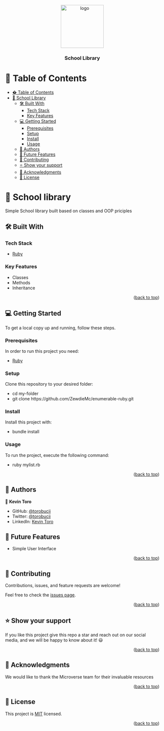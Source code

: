 <a name="readme-top"></a>

<div align="center">
<img src="https://cdn-icons-png.flaticon.com/512/6132/6132219.png" alt="logo" width="140"  height="auto" />
  <br/>

  <h3><b>School Library</b></h3>

</div>

# 📗 Table of Contents

- [� Table of Contents](#-table-of-contents)
- [📖 School Library](#--school-library)
  - [🛠 Built With ](#-built-with-)
    - [Tech Stack ](#tech-stack-)
    - [Key Features ](#key-features-)
  - [💻 Getting Started ](#-getting-started-)
    - [Prerequisites](#prerequisites)
    - [Setup](#setup)
    - [Install](#install)
    - [Usage](#usage)
  - [👥 Authors ](#-authors-)
  - [🔭 Future Features ](#-future-features-)
  - [🤝 Contributing ](#-contributing-)
  - [⭐️ Show your support ](#️-show-your-support-)
  - [🙏 Acknowledgments ](#-acknowledgments-)
  - [📝 License ](#-license-)

# 📖  <a name="about-project">School library</a>

Simple School library built based on classes and OOP priciples

## 🛠 Built With <a name="built-with"></a>

### Tech Stack <a name="tech-stack"></a>

  <ul>
    <li><a href="https://www.ruby-lang.org/en/">Ruby</a></li>
  </ul>

### Key Features <a name="key-features"></a>

- Classes
- Methods
- Inheritance

<!-- <p align="right">(<a href="#readme-top">back to top</a>)</p> -->

<!-- ## 🚀 Live Demo <a name="live-demo"></a>

- Not available -->

<p align="right">(<a href="#readme-top">back to top</a>)</p>

## 💻 Getting Started <a name="getting-started"></a>

To get a local copy up and running, follow these steps.

### Prerequisites

In order to run this project you need:

<ul>
    <li><a href="https://www.ruby-lang.org/en/">Ruby</a></li>
  </ul>

### Setup

Clone this repository to your desired folder:

<ul>
<li>cd my-folder</li>
<li>git clone https://github.com/ZewdieMc/enumerable-ruby.git</li>
</ul>

### Install

Install this project with:

<ul>
<li>bundle install</li>
</ul>

### Usage

To run the project, execute the following command:

<ul>
<li>ruby mylist.rb</li>
</ul>

<p align="right">(<a href="#readme-top">back to top</a>)</p>

## 👥 Authors <a name="authors"></a>

👤 **Kevin Toro**
- GitHub: [@torobucii](https://github.com/torobucci)
- Twitter: [@torobucii](https://twitter.com/@torobucii)
- LinkedIn: [Kevin Toro](https://www.linkedin.com/in/kevin-toro-047181238/)
## 🔭 Future Features <a name="future-features"></a>

- Simple User Interface

<p align="right">(<a href="#readme-top">back to top</a>)</p>

## 🤝 Contributing <a name="contributing"></a>

Contributions, issues, and feature requests are welcome!

Feel free to check the [issues page](https://github.com/ZewdieMc/enumberable-ruby/issues).

<p align="right">(<a href="#readme-top">back to top</a>)</p>

<!-- SUPPORT -->

## ⭐️ Show your support <a name="support"></a>

If you like this project give this repo a star and reach out on our social media, and we will be happy to know about it! 😃

<p align="right">(<a href="#readme-top">back to top</a>)</p>

## 🙏 Acknowledgments <a name="acknowledgements"></a>

We would like to thank the Microverse team for their invaluable resources

<p align="right">(<a href="#readme-top">back to top</a>)</p>

## 📝 License <a name="license"></a>

This project is [MIT](https://github.com/torobucci/My-Portfolio/blob/main/MIT-LICENSE.txt) licensed.

<p align="right">(<a href="#readme-top">back to top</a>)</p>
